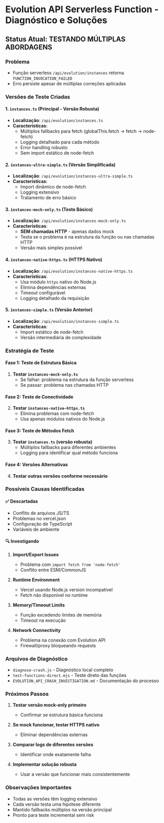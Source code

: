 # Evolution API Serverless Function - Diagnóstico e Soluções

## Status Atual: TESTANDO MÚLTIPLAS ABORDAGENS

### Problema
- Função serverless `/api/evolution/instances` retorna `FUNCTION_INVOCATION_FAILED`
- Erro persiste apesar de múltiplas correções aplicadas

### Versões de Teste Criadas

#### 1. `instances.ts` (Principal - Versão Robusta)
- **Localização**: `/api/evolution/instances.ts`
- **Características**: 
  - Múltiplos fallbacks para fetch (globalThis.fetch → fetch → node-fetch)
  - Logging detalhado para cada método
  - Error handling robusto
  - Sem import estático de node-fetch

#### 2. `instances-ultra-simple.ts` (Versão Simplificada)
- **Localização**: `/api/evolution/instances-ultra-simple.ts`
- **Características**:
  - Import dinâmico de node-fetch
  - Logging extensivo
  - Tratamento de erro básico

#### 3. `instances-mock-only.ts` (Teste Básico)
- **Localização**: `/api/evolution/instances-mock-only.ts`
- **Características**:
  - **SEM chamadas HTTP** - apenas dados mock
  - Testa se o problema é na estrutura da função ou nas chamadas HTTP
  - Versão mais simples possível

#### 4. `instances-native-https.ts` (HTTPS Nativo)
- **Localização**: `/api/evolution/instances-native-https.ts`
- **Características**:
  - Usa módulo `https` nativo do Node.js
  - Elimina dependências externas
  - Timeout configurável
  - Logging detalhado da requisição

#### 5. `instances-simple.ts` (Versão Anterior)
- **Localização**: `/api/evolution/instances-simple.ts`
- **Características**:
  - Import estático de node-fetch
  - Versão intermediária de complexidade

### Estratégia de Teste

#### Fase 1: Teste de Estrutura Básica
1. **Testar `instances-mock-only.ts`**
   - Se falhar: problema na estrutura da função serverless
   - Se passar: problema nas chamadas HTTP

#### Fase 2: Teste de Conectividade
2. **Testar `instances-native-https.ts`**
   - Elimina problemas com node-fetch
   - Usa apenas módulos nativos do Node.js

#### Fase 3: Teste de Métodos Fetch
3. **Testar `instances.ts` (versão robusta)**
   - Múltiplos fallbacks para diferentes ambientes
   - Logging para identificar qual método funciona

#### Fase 4: Versões Alternativas
4. **Testar outras versões conforme necessário**

### Possíveis Causas Identificadas

#### ✅ Descartadas
- Conflito de arquivos JS/TS
- Problemas no vercel.json
- Configuração de TypeScript
- Variáveis de ambiente

#### 🔍 Investigando
1. **Import/Export Issues**
   - Problema com `import fetch from 'node-fetch'`
   - Conflito entre ESM/CommonJS

2. **Runtime Environment**
   - Vercel usando Node.js version incompatível
   - Fetch não disponível no runtime

3. **Memory/Timeout Limits**
   - Função excedendo limites de memória
   - Timeout na execução

4. **Network Connectivity**
   - Problema na conexão com Evolution API
   - Firewall/proxy bloqueando requests

### Arquivos de Diagnóstico
- `diagnose-crash.js` - Diagnóstico local completo
- `test-functions-direct.mjs` - Teste direto das funções
- `EVOLUTION_API_CRASH_INVESTIGATION.md` - Documentação do processo

### Próximos Passos

1. **Testar versão mock-only primeiro**
   - Confirmar se estrutura básica funciona
   
2. **Se mock funcionar, testar HTTPS nativo**
   - Eliminar dependências externas
   
3. **Comparar logs de diferentes versões**
   - Identificar onde exatamente falha
   
4. **Implementar solução robusta**
   - Usar a versão que funcionar mais consistentemente

### Observações Importantes
- Todas as versões têm logging extensivo
- Cada versão testa uma hipótese diferente
- Mantido fallbacks múltiplos na versão principal
- Pronto para teste incremental sem risk
